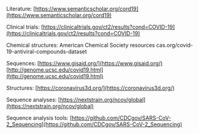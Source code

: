 


Literature:
[https://www.semanticscholar.org/cord19](https://www.semanticscholar.org/cord19)


Clinical trials:
[https://clinicaltrials.gov/ct2/results?cond=COVID-19](https://clinicaltrials.gov/ct2/results?cond=COVID-19)

Chemical structures:
American Chemical Society resources
cas.org/covid-19-antiviral-compounds-dataset


Sequences:
[https://www.gisaid.org/](https://www.gisaid.org/)
[http://genome.ucsc.edu/covid19.html](http://genome.ucsc.edu/covid19.html)

Structures:
[https://coronavirus3d.org/](https://coronavirus3d.org/)


Sequence analyses:
[https://nextstrain.org/ncov/global](https://nextstrain.org/ncov/global)

Sequence analysis tools:
[https://github.com/CDCgov/SARS-CoV-2_Sequencing](https://github.com/CDCgov/SARS-CoV-2_Sequencing)



<!--stackedit_data:
eyJoaXN0b3J5IjpbMTM5MjQ2MjgyNSwtMTE2MzkzMzE1NiwtNj
g0ODk5NTA3LDczMDk5ODExNl19
-->